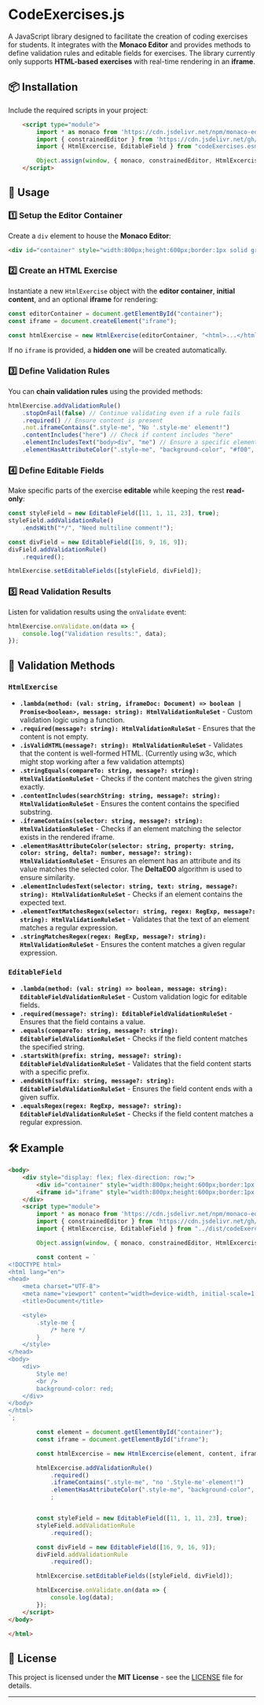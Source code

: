 # CodeExercises.js
A JavaScript library designed to facilitate the creation of coding exercises for students. It integrates with the **Monaco Editor** and provides methods to define validation rules and editable fields for exercises. The library currently only supports **HTML-based exercises** with real-time rendering in an **iframe**.

## 📦 Installation

Include the required scripts in your project:

```html
    <script type="module">
        import * as monaco from 'https://cdn.jsdelivr.net/npm/monaco-editor@0.39.0/+esm';
        import { constrainedEditor } from 'https://cdn.jsdelivr.net/gh/Pranomvignesh/constrained-editor-plugin@1.3.0/src/constrainedEditor.js';
        import { HtmlExcercise, EditableField } from "codeExercises.esm.js"

        Object.assign(window, { monaco, constrainedEditor, HtmlExcercise });
    </script>
```

## 🚀 Usage

### 1️⃣ Setup the Editor Container

Create a `div` element to house the **Monaco Editor**:

```html
<div id="container" style="width:800px;height:600px;border:1px solid grey; margin-right: 1rem;"></div>
```

### 2️⃣ Create an HTML Exercise

Instantiate a new `HtmlExercise` object with the **editor container**, **initial content**, and an optional **iframe** for rendering:

```javascript
const editorContainer = document.getElementById("container");
const iframe = document.createElement("iframe");

const htmlExercise = new HtmlExercise(editorContainer, "<html>...</html>", iframe);
```

If no `iframe` is provided, a **hidden one** will be created automatically.

### 3️⃣ Define Validation Rules

You can **chain validation rules** using the provided methods:

```javascript
htmlExercise.addValidationRule()
    .stopOnFail(false) // Continue validating even if a rule fails
    .required() // Ensure content is present
    .not.iframeContains(".style-me", "No '.style-me' element!")
    .contentIncludes("here") // Check if content includes "here"
    .elementIncludesText("body>div", "me") // Ensure a specific element contains text
    .elementHasAttributeColor(".style-me", "background-color", "#f00", null);
```

### 4️⃣ Define Editable Fields

Make specific parts of the exercise **editable** while keeping the rest **read-only**:

```javascript
const styleField = new EditableField([11, 1, 11, 23], true);
styleField.addValidationRule()
    .endsWith("*/", "Need multiline comment!");

const divField = new EditableField([16, 9, 16, 9]);
divField.addValidationRule()
    .required();

htmlExercise.setEditableFields([styleField, divField]);
```

### 5️⃣ Read Validation Results

Listen for validation results using the `onValidate` event:

```javascript
htmlExercise.onValidate.on(data => {
    console.log("Validation results:", data);
});
```

## 📖 Validation Methods

### `HtmlExercise`
- **`.lambda(method: (val: string, iframeDoc: Document) => boolean | Promise<boolean>, message: string): HtmlValidationRuleSet`** - Custom validation logic using a function.
- **`.required(message?: string): HtmlValidationRuleSet`** - Ensures that the content is not empty.
- **`.isValidHTML(message?: string): HtmlValidationRuleSet`** - Validates that the content is well-formed HTML. (Currently using w3c, which might stop working after a few validation attempts)
- **`.stringEquals(compareTo: string, message?: string): HtmlValidationRuleSet`** - Checks if the content matches the given string exactly.
- **`.contentIncludes(searchString: string, message?: string): HtmlValidationRuleSet`** - Ensures the content contains the specified substring.
- **`.iframeContains(selector: string, message?: string): HtmlValidationRuleSet`** - Checks if an element matching the selector exists in the rendered iframe.
- **`.elementHasAttributeColor(selector: string, property: string, color: string, delta?: number, message?: string): HtmlValidationRuleSet`** - Ensures an element has an attribute and its value matches the selected color. The **DeltaE00** algorithm is used to ensure similarity.
- **`.elementIncludesText(selector: string, text: string, message?: string): HtmlValidationRuleSet`** - Checks if an element contains the expected text.
- **`.elementTextMatchesRegex(selector: string, regex: RegExp, message?: string): HtmlValidationRuleSet`** - Validates that the text of an element matches a regular expression.
- **`.stringMatchesRegex(regex: RegExp, message?: string): HtmlValidationRuleSet`** - Ensures the content matches a given regular expression.

### `EditableField`
- **`.lambda(method: (val: string) => boolean, message: string): EditableFieldValidationRuleSet`** - Custom validation logic for editable fields.
- **`.required(message?: string): EditableFieldValidationRuleSet`** - Ensures that the field contains a value.
- **`.equals(compareTo: string, message?: string): EditableFieldValidationRuleSet`** - Checks if the field content matches the specified string.
- **`.startsWith(prefix: string, message?: string): EditableFieldValidationRuleSet`** - Validates that the field content starts with a specific prefix.
- **`.endsWith(suffix: string, message?: string): EditableFieldValidationRuleSet`** - Ensures the field content ends with a given suffix.
- **`.equalsRegex(regex: RegExp, message?: string): EditableFieldValidationRuleSet`** - Checks if the field content matches a regular expression.

## 🛠 Example

```html
<body>
    <div style="display: flex; flex-direction: row;">
        <div id="container" style="width:800px;height:600px;border:1px solid grey; margin-right: 1rem;"></div>
        <iframe id="iframe" style="width:800px;height:600px;border:1px solid grey" frameborder="0"></iframe>
    </div>
    <script type="module">
        import * as monaco from 'https://cdn.jsdelivr.net/npm/monaco-editor@0.39.0/+esm';
        import { constrainedEditor } from 'https://cdn.jsdelivr.net/gh/Pranomvignesh/constrained-editor-plugin@1.3.0/src/constrainedEditor.js';
        import { HtmlExcercise, EditableField } from "../dist/codeExercises.esm.js"

        Object.assign(window, { monaco, constrainedEditor, HtmlExcercise });

        const content = `
<!DOCTYPE html>
<html lang="en">
<head>
    <meta charset="UTF-8">
    <meta name="viewport" content="width=device-width, initial-scale=1.0">
    <title>Document</title>

    <style>
        .style-me {
            /* here */
        }
    </style>
</head>
<body>
    <div>
        Style me! 
        <br />
        background-color: red;
    </div>
</body>
</html>    
`;

        const element = document.getElementById("container");
        const iframe = document.getElementById("iframe");

        const htmlExcercise = new HtmlExcercise(element, content, iframe);

        htmlExcercise.addValidationRule()
            .required()
            .iframeContains(".style-me", "no '.Style-me'-element!")
            .elementHasAttributeColor(".style-me", "background-color", "#f00", null)
            ;


        const styleField = new EditableField([11, 1, 11, 23], true);
        styleField.addValidationRule
            .required();

        const divField = new EditableField([16, 9, 16, 9]);
        divField.addValidationRule
            .required();

        htmlExcercise.setEditableFields([styleField, divField]);

        htmlExcercise.onValidate.on(data => {
            console.log(data);
        });
    </script>
</body>

</html>
```

## 📜 License

This project is licensed under the **MIT License** - see the [LICENSE](LICENSE) file for details.

---